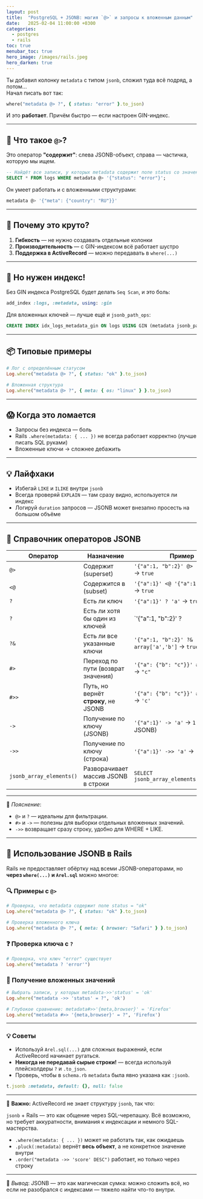 ```yaml
---
layout: post
title:  "PostgreSQL + JSONB: магия `@>` и запросы к вложенным данным"
date:   2025-02-04 11:00:00 +0300
categories:
  - postgres
  - rails
toc: true
menubar_toc: true
hero_image: /images/rails.jpeg
hero_darken: true
---
```


Ты добавил колонку `metadata` с типом `jsonb`, сложил туда всё подряд, а потом...  
Начал писать вот так:

```ruby
where("metadata @> ?", { status: "error" }.to_json)
````

И это **работает**. Причём быстро — если настроен GIN-индекс.

---

## 🧠 Что такое `@>`?

Это оператор **"содержит"**: слева JSONB-объект, справа — частичка, которую мы ищем.

```sql
-- Найдёт все записи, у которых metadata содержит поле status со значением "error"
SELECT * FROM logs WHERE metadata @> '{"status": "error"}';
```

Он умеет работать и с вложенными структурами:

```sql
metadata @> '{"meta": {"country": "RU"}}'
```

---

## 🚀 Почему это круто?

1. **Гибкость** — не нужно создавать отдельные колонки
2. **Производительность** — с GIN-индексом всё работает шустро
3. **Поддержка в ActiveRecord** — можно передавать в `where(...)`

---

## 🧱 Но нужен индекс!

Без GIN индекса PostgreSQL будет делать `Seq Scan`, и это боль:

```ruby
add_index :logs, :metadata, using: :gin
```

Для вложенных ключей — лучше ещё и `jsonb_path_ops`:

```sql
CREATE INDEX idx_logs_metadata_gin ON logs USING GIN (metadata jsonb_path_ops);
```

---

## 📦 Типовые примеры

```ruby
# Лог с определённым статусом
Log.where("metadata @> ?", { status: "ok" }.to_json)

# Вложенная структура
Log.where("metadata @> ?", { meta: { os: "linux" } }.to_json)
```

---

## 😱 Когда это ломается

* Запросы без индекса — боль
* Rails `.where(metadata: { ... })` не всегда работает корректно (лучше писать SQL руками)
* Вложенные ключи → сложнее дебажить

---

## 💡 Лайфхаки

* Избегай `LIKE` и `ILIKE` внутри `jsonb`
* Всегда проверяй `EXPLAIN` — там сразу видно, используется ли индекс
* Логируй `duration` запросов — JSONB может внезапно просесть на большом объёме

---

## 📘 Справочник операторов JSONB

| Оператор                 | Назначение                           | Пример                                       |                        |                          |
|--------------------------|--------------------------------------| -------------------------------------------- |------------------------| ------------------------ |
| `@>`                     | Содержит (superset)                  | `'{"a":1, "b":2}' @> '{"a":1}'` → `true`     |                        |                          |
| `<@`                     | Содержится в (subset)                | `'{"a":1}' <@ '{"a":1, "b":2}'` → `true`     |                        |                          |
| `?`                      | Есть ли ключ                         | `'{"a":1}' ? 'a'` → `true`                   |                        |                          |
| `?`                      |  Есть ли хотя бы один из ключей      | `'{"a":1, "b":2}' ? | array['x','a']`→`true` |
| `?&`                     | Есть ли все указанные ключи          | `'{"a":1, "b":2}' ?& array['a','b']` → `true` |                        |                          |
| `#>`                     | Переход по пути (возврат значения)   | `'{"a": {"b": "c"}}' #> '{a,b}'` → `"c"`     |                        |                          |
| `#>>`                    | Путь, но вернёт **строку**, не JSONB | `'{"a": {"b": "c"}}' #>> '{a,b}'` → `'c'`    |                        |                          |
| `->`                     | Получение по ключу (JSONB)           | `'{"a":1}' -> 'a'` → `1` (тип JSONB)         |                        |                          |
| `->>`                    | Получение по ключу (строка)          | `'{"a":1}' ->> 'a'` → `'1'`                  |                        |                          |
| `jsonb_array_elements()` | Разворачивает массив JSONB в строки  | `SELECT jsonb_array_elements('[1,2,3]')`     |                        |                          |

---

📌 *Пояснение*:

* `@>` и `?` — идеальны для фильтрации.
* `#>` и `->` — полезны для выборки отдельных вложенных значений.
* `->>` возвращает сразу строку, удобно для WHERE + LIKE.


---

## 💎 Использование JSONB в Rails

Rails не предоставляет обёртку над всеми JSONB-операторами, но **через `where(...)` и `Arel.sql`** можно многое:

### 🔍 Примеры с `@>`

```ruby
# Проверка, что metadata содержит поле status = "ok"
Log.where("metadata @> ?", { status: "ok" }.to_json)
```

```ruby
# Проверка вложенного ключа
Log.where("metadata @> ?", { meta: { browser: "Safari" } }.to_json)
```

### ❓ Проверка ключа с `?`

```ruby
# Проверка, что ключ "error" существует
Log.where("metadata ? 'error'")
```

### 🔗 Получение вложенных значений

```ruby
# Выбрать записи, у которых metadata->>'status' = 'ok'
Log.where("metadata ->> 'status' = ?", 'ok')
```

```ruby
# Глубокое сравнение: metadata#>>'{meta,browser}' = 'Firefox'
Log.where("metadata #>> '{meta,browser}' = ?", 'Firefox')
```

---

### 💡 Советы

* Используй `Arel.sql(...)` для сложных выражений, если ActiveRecord начинает ругаться.
* **Никогда не передавай сырые строки!** — всегда используй плейсхолдеры `?` и `.to_json`.
* Проверь, чтобы в `schema.rb` `metadata` была явно указана как `:jsonb`.

```ruby
t.jsonb :metadata, default: {}, null: false
```

---

📢 **Важно:** ActiveRecord не знает структуру `jsonb`, так что:

`jsonb` + Rails — это как общение через SQL-черепашку. Всё возможно, но требует аккуратности, внимания к индексации и немного SQL-мастерства.

* `.where(metadata: { ... })` может не работать так, как ожидаешь
* `.pluck(:metadata)` вернёт **весь объект**, а не конкретное значение внутри
* `.order("metadata ->> 'score' DESC")` работает, но только через строку

---

📌 *Вывод*: JSONB — это как магическая сумка: можно сложить всё, но если не разобрался с индексами — тяжело найти что-то внутри.
